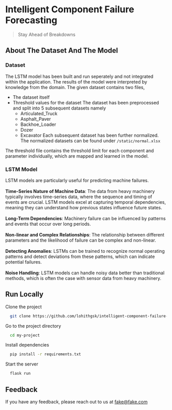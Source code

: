 # Intelligent Component Failure Forecasting
> Stay Ahead of Breakdowns
## About The Dataset And The Model
### Dataset
The LSTM model has been built and run seperately and not integrated within the application. The results of the model were interpreted by knowledge from the domain. The given dataset contains two files,
* The dataset itself
* Threshold values for the dataset
The dataset has been preprocessed and split into 5 subsequent datasets namely
  * Articulated_Truck
  * Asphalt_Paver
  * Backhoe_Loader
  * Dozer
  * Excavator
Each subsequent dataset has been further normalized. The normalized datasets can be found under ``` /static/normal.xlsx ```

The threshold file contains the threshold limit for each component and parameter individually, which are mapped and learned in the model.

### LSTM Model

LSTM models are particularly useful for predicting machine failures.<br><br>
**Time-Series Nature of Machine Data**: The data from heavy machinery typically involves time-series data, where the sequence and timing of events are crucial. LSTM models excel at capturing temporal dependencies, meaning they can understand how previous states influence future states.<br><br>
**Long-Term Dependencies**: Machinery failure can be influenced by patterns and events that occur over long periods.<br><br>
**Non-linear and Complex Relationships**: The relationship between different parameters and the likelihood of failure can be complex and non-linear.<br><br>
**Detecting Anomalies**: LSTMs can be trained to recognize normal operating patterns and detect deviations from these patterns, which can indicate potential failures.<br><br>
**Noise Handling**: LSTM models can handle noisy data better than traditional methods, which is often the case with sensor data from heavy machinery.

## Run Locally

Clone the project

```bash
  git clone https://github.com/lohithgsk/intelligent-component-failure-forecasting.git
```

Go to the project directory

```bash
  cd my-project
```

Install dependencies

```bash
  pip install -r requirements.txt
```

Start the server

```bash
  flask run
```

## Feedback

If you have any feedback, please reach out to us at fake@fake.com



